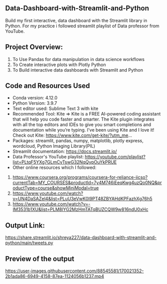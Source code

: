 ## Data-Dashboard-with-Streamlit-and-Python
Build my first interactive, data dashboard with the Streamlit library in Python. For my practice i followed streamlit playlist of Data professor from YouTube.  

## Project Overview:
1. To Use Pandas for data manipulation in data science workflows
2. To Create interactive plots with Plotly Python
3. To Build interactive data dashboards with Streamlit and Python

## Code and Resources Used
* Conda version:  4.12.0
* Python Version: 3.9.7
* Text editor used: Sublime Text 3 with kite
* Recommended Tool: Kite
=> Kite is a FREE AI-powered coding assistant that will help you code faster and smarter. The Kite plugin integrates with all the top editors and IDEs to give you smart completions and documentation while you’re typing. I've been using Kite and I love it! 
Check out Kite: https://www.kite.com/get-kite/?utm_me...
* Packages: streamlit, pandas, numpy, matplotlib, plotly express, wordcloud, Python Imaging Library(PIL)
* Streamlit documentation: https://docs.streamlit.io/
* Data Professor's YouTube playlist: https://youtube.com/playlist?list=PLtqF5YXg7GLmCvTswG32NqQypOuYkPRUE
* Other online resources which I followed:
 1) https://www.coursera.org/programs/coursera-for-reliance-iicso?currentTab=MY_COURSES&productId=7y4M746iEeqKwg4uzQo0NQ&productType=course&showMiniModal=true
 2) https://www.youtube.com/watch?v=UN4DaSAZel4&list=PLuU3eVwK0I9PT48ZBYAHdKPFazhXg76h5
 3) https://www.youtube.com/watch?v=-IM3531b1XU&list=PLM8lYG2MzHmTATqBUZCQW9w816ndU0xHc



## Output Link:
https://share.streamlit.io/shreya227/data-dashboard-with-streamlit-and-python/main/tweets.py

## Preview of the output

https://user-images.githubusercontent.com/88545581/170021352-2b1ada86-6949-4158-87ea-1124056b1237.mp4

